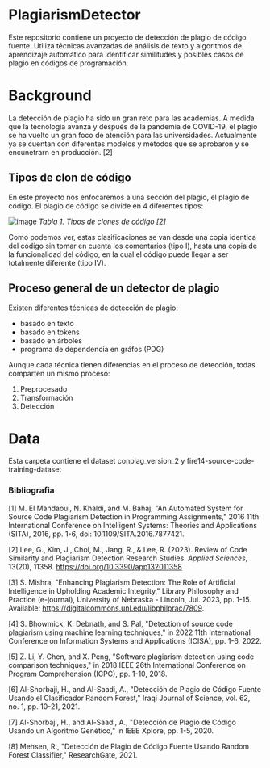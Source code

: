 # PlagiarismDetector
Este repositorio contiene un proyecto de detección de plagio de código fuente. Utiliza técnicas avanzadas de análisis de texto y algoritmos de aprendizaje automático para identificar similitudes y posibles casos de plagio en códigos de programación.

# Background
La detección de plagio ha sido un gran reto para las academias. A medida que la tecnología avanza y después de la pandemia de COVID-19, el plagio se ha vuelto un gran foco de atención para las universidades. Actualmente ya se cuentan con diferentes modelos y métodos que se aprobaron y se encunetrarn en producción. [2]

## Tipos de clon de código
En este proyecto nos enfocaremos a una sección del plagio, el plagio de código. El plagio de código se divide en 4 diferentes tipos:

![image](https://github.com/FlavioRr/PlagiarismDetector/assets/88801753/f2f901eb-e577-412d-b63f-d29446a3cb12)
*Tabla 1. Tipos de clones de código [2]*

Como podemos ver, estas clasificaciones se van desde una copia identica del código sin tomar en cuenta los comentarios (tipo I), hasta una copia de la funcionalidad del código, en la cual el código puede llegar a ser totalmente diferente (tipo IV).

## Proceso general de un detector de plagio

Existen diferentes técnicas de detección de plagio:

* basado en texto
* basado en tokens
* basado en árboles
* programa de dependencia en gráfos (PDG)

Aunque cada técnica tienen diferencias en el proceso de detección, todas comparten un mismo proceso:

1. Preprocesado
2. Transformación
3. Detección

# Data 
Esta carpeta contiene el dataset conplag_version_2 y fire14-source-code-training-dataset


### Bibliografia
[1] M. El Mahdaoui, N. Khaldi, and M. Bahaj, "An Automated System for Source Code Plagiarism Detection in Programming Assignments," 2016 11th International Conference on Intelligent Systems: Theories and Applications (SITA), 2016, pp. 1-6, doi: 10.1109/SITA.2016.7877421.

[2] Lee, G., Kim, J., Choi, M., Jang, R., & Lee, R. (2023). Review of Code Similarity and Plagiarism Detection Research Studies. _Applied Sciences_, 13(20), 11358. https://doi.org/10.3390/app132011358

[3] S. Mishra, "Enhancing Plagiarism Detection: The Role of Artificial Intelligence in Upholding Academic Integrity," Library Philosophy and Practice (e-journal), University of Nebraska - Lincoln, Jul. 2023, pp. 1-15. Available: https://digitalcommons.unl.edu/libphilprac/7809.

[4] S. Bhowmick, K. Debnath, and S. Pal, "Detection of source code plagiarism using machine learning techniques," in 2022 11th International Conference on Information Systems and Applications (ICISA), pp. 1-6, 2022.

[5] Z. Li, Y. Chen, and X. Peng, "Software plagiarism detection using code comparison techniques," in 2018 IEEE 26th International Conference on Program Comprehension (ICPC), pp. 1-10, 2018.

[6] Al-Shorbaji, H., and Al-Saadi, A., "Detección de Plagio de Código Fuente Usando el Clasificador Random Forest," Iraqi Journal of Science, vol. 62, no. 1, pp. 10-21, 2021.

[7] Al-Shorbaji, H., and Al-Saadi, A., "Detección de Plagio de Código Usando un Algoritmo Genético," in IEEE Xplore, pp. 1-5, 2020.

[8] Mehsen, R., "Detección de Plagio de Código Fuente Usando Random Forest Classifier," ResearchGate, 2021.
